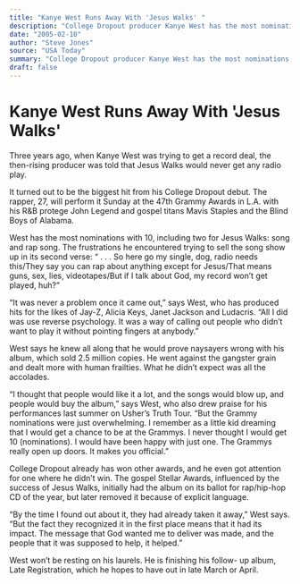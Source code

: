 ```yaml
---
title: "Kanye West Runs Away With 'Jesus Walks' "
description: "College Dropout producer Kanye West has the most nominations with 10, including two for Jesus Walks: song and rap song. West has produced hits for Jay-Z, Alicia Keys, Janet Jackson and Ludacris...."
date: "2005-02-10"
author: "Steve Jones"
source: "USA Today"
summary: "College Dropout producer Kanye West has the most nominations with 10, including two for Jesus Walks: song and rap song. West has produced hits for Jay-Z, Alicia Keys, Janet Jackson and Ludacris."
draft: false
---
```


# Kanye West Runs Away With 'Jesus Walks' 

Three years ago, when Kanye West was trying to get a record deal, the then-rising producer was told that Jesus Walks would never get any radio play.

It turned out to be the biggest hit from his College Dropout debut. The rapper, 27, will perform it Sunday at the 47th Grammy Awards in L.A. with his R&B protege John Legend and gospel titans Mavis Staples and the Blind Boys of Alabama.

West has the most nominations with 10, including two for Jesus Walks: song and rap song. The frustrations he encountered trying to sell the song show up in its second verse: “ . . . So here go my single, dog, radio needs this/They say you can rap about anything except for Jesus/That means guns, sex, lies, videotapes/But if I talk about God, my record won’t get played, huh?”

“It was never a problem once it came out,” says West, who has produced hits for the likes of Jay-Z, Alicia Keys, Janet Jackson and Ludacris. “All I did was use reverse psychology. It was a way of calling out people who didn’t want to play it without pointing fingers at anybody.”

West says he knew all along that he would prove naysayers wrong with his album, which sold 2.5 million copies. He went against the gangster grain and dealt more with human frailties. What he didn’t expect was all the accolades.

“I thought that people would like it a lot, and the songs would blow up, and people would buy the album,” says West, who also drew praise for his performances last summer on Usher’s Truth Tour. “But the Grammy nominations were just overwhelming. I remember as a little kid dreaming that I would get a chance to be at the Grammys. I never thought I would get 10 (nominations). I would have been happy with just one. The Grammys really open up doors. It makes you official.”

College Dropout already has won other awards, and he even got attention for one where he didn’t win. The gospel Stellar Awards, influenced by the success of Jesus Walks, initially had the album on its ballot for rap/hip-hop CD of the year, but later removed it because of explicit language.

“By the time I found out about it, they had already taken it away,” West says. “But the fact they recognized it in the first place means that it had its impact. The message that God wanted me to deliver was made, and the people that it was supposed to help, it helped.”

West won’t be resting on his laurels. He is finishing his follow- up album, Late Registration, which he hopes to have out in late March or April.
